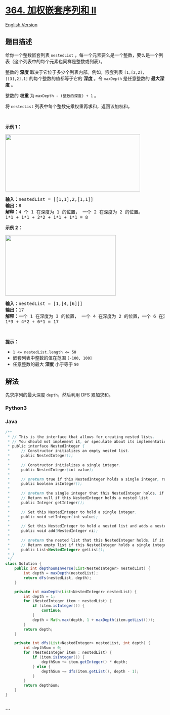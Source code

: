 # [364. 加权嵌套序列和 II](https://leetcode.cn/problems/nested-list-weight-sum-ii)

[English Version](/solution/0300-0399/0364.Nested%20List%20Weight%20Sum%20II/README_EN.md)

## 题目描述

<!-- 这里写题目描述 -->

<p>给你一个整数嵌套列表&nbsp;<code>nestedList</code> ，每一个元素要么是一个整数，要么是一个列表（这个列表中的每个元素也同样是整数或列表）。</p>

<p>整数的 <strong>深度</strong> 取决于它位于多少个列表内部。例如，嵌套列表 <code>[1,[2,2],[[3],2],1]</code> 的每个整数的值都等于它的 <strong>深度</strong> 。令 <code>maxDepth</code> 是任意整数的 <strong>最大深度</strong> 。</p>

<p>整数的 <strong>权重</strong> 为 <code>maxDepth - (整数的深度) + 1</code> 。</p>

<p>将 <code>nestedList</code> 列表中每个整数先乘权重再求和，返回该加权和。</p>

<p>&nbsp;</p>

<p><strong>示例 1：</strong></p>
<img alt="" src="https://fastly.jsdelivr.net/gh/doocs/leetcode@main/solution/0300-0399/0364.Nested%20List%20Weight%20Sum%20II/images/nestedlistweightsumiiex1.png" style="width: 426px; height: 181px;" />
<pre>
<strong>输入：</strong>nestedList = [[1,1],2,[1,1]]
<strong>输出：</strong>8
<strong>解释：</strong>4<strong> </strong>个 1 在深度为 1 的位置， 一个 2 在深度为 2 的位置。
1*1 + 1*1 + 2*2 + 1*1 + 1*1 = 8
</pre>

<p><strong>示例 2：</strong></p>
<img alt="" src="https://fastly.jsdelivr.net/gh/doocs/leetcode@main/solution/0300-0399/0364.Nested%20List%20Weight%20Sum%20II/images/nestedlistweightsumiiex2.png" style="width: 349px; height: 192px;" />
<pre>
<strong>输入：</strong>nestedList = [1,[4,[6]]]
<strong>输出：</strong>17
<strong>解释：</strong>一个 1 在深度为 3 的位置， 一个 4 在深度为 2 的位置，一个 6 在深度为 1 的位置。 
1*3 + 4*2 + 6*1 = 17
</pre>

<p>&nbsp;</p>

<p><strong>提示：</strong></p>

<ul>
	<li><code>1 &lt;= nestedList.length &lt;= 50</code></li>
	<li>嵌套列表中整数的值在范围 <code>[-100, 100]</code></li>
	<li>任意整数的最大 <strong>深度</strong> 小于等于 <code>50</code></li>
</ul>

## 解法

<!-- 这里可写通用的实现逻辑 -->

先求序列的最大深度 `depth`，然后利用 DFS 累加求和。

<!-- tabs:start -->

### **Python3**

<!-- 这里可写当前语言的特殊实现逻辑 -->



### **Java**

<!-- 这里可写当前语言的特殊实现逻辑 -->

```java
/**
 * // This is the interface that allows for creating nested lists.
 * // You should not implement it, or speculate about its implementation
 * public interface NestedInteger {
 *     // Constructor initializes an empty nested list.
 *     public NestedInteger();
 *
 *     // Constructor initializes a single integer.
 *     public NestedInteger(int value);
 *
 *     // @return true if this NestedInteger holds a single integer, rather than a nested list.
 *     public boolean isInteger();
 *
 *     // @return the single integer that this NestedInteger holds, if it holds a single integer
 *     // Return null if this NestedInteger holds a nested list
 *     public Integer getInteger();
 *
 *     // Set this NestedInteger to hold a single integer.
 *     public void setInteger(int value);
 *
 *     // Set this NestedInteger to hold a nested list and adds a nested integer to it.
 *     public void add(NestedInteger ni);
 *
 *     // @return the nested list that this NestedInteger holds, if it holds a nested list
 *     // Return empty list if this NestedInteger holds a single integer
 *     public List<NestedInteger> getList();
 * }
 */
class Solution {
    public int depthSumInverse(List<NestedInteger> nestedList) {
        int depth = maxDepth(nestedList);
        return dfs(nestedList, depth);
    }

    private int maxDepth(List<NestedInteger> nestedList) {
        int depth = 1;
        for (NestedInteger item : nestedList) {
            if (item.isInteger()) {
                continue;
            }
            depth = Math.max(depth, 1 + maxDepth(item.getList()));
        }
        return depth;
    }

    private int dfs(List<NestedInteger> nestedList, int depth) {
        int depthSum = 0;
        for (NestedInteger item : nestedList) {
            if (item.isInteger()) {
                depthSum += item.getInteger() * depth;
            } else {
                depthSum += dfs(item.getList(), depth - 1);
            }
        }
        return depthSum;
    }
}
```





### **...**

```

```



